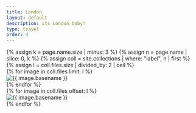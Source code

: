```yaml
---
title: London
layout: default
description: its London baby!
type: travel
order: 4
---
```


<div class="section main">
	<div class="container">
		<div class="row">
			{% assign k = page.name.size | minus: 3 %}
			{% assign n = page.name | slice: 0, k %}
			{% assign coll = site.collections | where: "label", n | first %}
			{% assign l = coll.files.size | divided_by: 2 | ceil %}
			<div class="one-half column">
				{% for image in coll.files limit: l %}
				<article class="thumb">
					<img class="lozad u-max-full-width" data-src="{{ '/' | append: coll.label | append: '/' | append: image.name }}" alt="{{ image.basename }}" />
				</article>
				{% endfor %}
			</div>
			<div class="one-half column">
				{% for image in coll.files offset: l %}
				<article class="thumb">
					<img class="lozad u-max-full-width" data-src="{{ '/' | append: coll.label | append: '/' | append: image.name }}" alt="{{ image.basename }}" />
				</article>
				{% endfor %}
			</div>
		</div>
	</div>
</div>
<div id="Fullscreen">
	<img src="" alt="" />
</div>